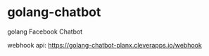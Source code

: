 # golang-chatbot
golang Facebook Chatbot

webhook api: https://golang-chatbot-planx.cleverapps.io/webhook

